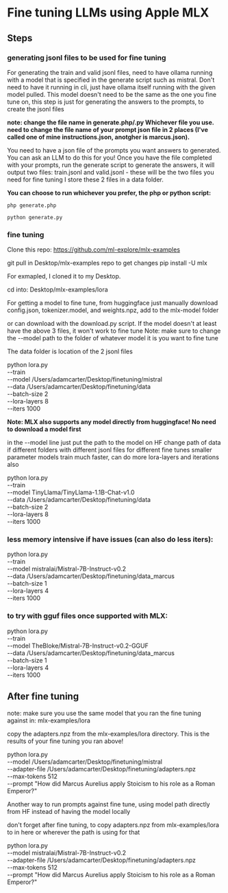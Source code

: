 # Fine tuning LLMs using Apple MLX

##  Steps

### generating jsonl files to be used for fine tuning
For generating the train and valid jsonl files, need to have ollama running with a model that is specified in the generate script such as mistral. Don't need to have it running in cli, just have ollama itself running with the given model pulled. This model doesn't need to be the same as the one you fine tune on, this step is just for generating the answers to the prompts, to create the jsonl files

**note: change the file name in generate.php/.py Whichever file you use. need to change the file name of your prompt json file in 2 places (I've called one of mine instructions.json, anotgher is marcus.json).**

You need to have a json file of the prompts you want answers to generated. You can ask an LLM to do this for you!
Once you have the file completed with your prompts, run the generate script to generate the answers, it will output two files: train.jsonl and valid.jsonl - these will be the two files you need for fine tuning
I store these 2 files in a data folder.

**You can choose to run whichever you prefer, the php or python script:**

`php generate.php`

`python generate.py`


### fine tuning
Clone this repo: https://github.com/ml-explore/mlx-examples

git pull in Desktop/mlx-examples repo to get changes
pip install -U mlx

For exmapled, I cloned it to my Desktop.

cd into: Desktop/mlx-examples/lora

For getting a model to fine tune, from huggingface just manually download config.json, tokenizer.model, and weights.npz, add to the mlx-model folder

or can download with the download.py script. If the model doesn't at least have the above 3 files, it won't work to fine tune
Note: make sure to change the --model path to the folder of whatever model it is you want to fine tune

The data folder is location of the 2 jsonl files

python lora.py \
 --train \
 --model /Users/adamcarter/Desktop/finetuning/mistral \
 --data /Users/adamcarter/Desktop/finetuning/data \
 --batch-size 2 \
 --lora-layers 8 \
 --iters 1000



**Note: MLX also supports any model directly from huggingface! No need to download a model first**

in the --model line just put the path to the model on HF
change path of data if different folders with different jsonl files for different fine tunes
 smaller parameter models train much faster, can do more lora-layers and iterations also

 python lora.py \
  --train \
  --model TinyLlama/TinyLlama-1.1B-Chat-v1.0 \
  --data /Users/adamcarter/Desktop/finetuning/data \
  --batch-size 2 \
  --lora-layers 8 \
  --iters 1000


  ### less memory intensive if have issues (can also do less iters):
   python lora.py \
  --train \
  --model mistralai/Mistral-7B-Instruct-v0.2 \
  --data /Users/adamcarter/Desktop/finetuning/data_marcus \
  --batch-size 1 \
  --lora-layers 4 \
  --iters 1000


  ### to try with gguf files once supported with MLX:
   python lora.py \
  --train \
  --model TheBloke/Mistral-7B-Instruct-v0.2-GGUF \
  --data /Users/adamcarter/Desktop/finetuning/data_marcus \
  --batch-size 1 \
  --lora-layers 4 \
  --iters 1000

## After fine tuning
note: make sure you use the same model that you ran the fine tuning against
in: mlx-examples/lora

copy the adapters.npz from the mlx-examples/lora directory. This is the results of your fine tuning you ran above!

 python lora.py \
 --model /Users/adamcarter/Desktop/finetuning/mistral \
 --adapter-file /Users/adamcarter/Desktop/finetuning/adapters.npz \
 --max-tokens 512 \
 --prompt "How did Marcus Aurelius apply Stoicism to his role as a Roman Emperor?"

Another  way to run prompts against fine tune, using model path directly from HF instead of having the model locally

don't forget after fine tuning, to copy adapters.npz from mlx-examples/lora to in here or wherever the path is using for that

 python lora.py \
 --model mistralai/Mistral-7B-Instruct-v0.2  \
 --adapter-file /Users/adamcarter/Desktop/finetuning/adapters.npz \
 --max-tokens 512 \
 --prompt "How did Marcus Aurelius apply Stoicism to his role as a Roman Emperor?"